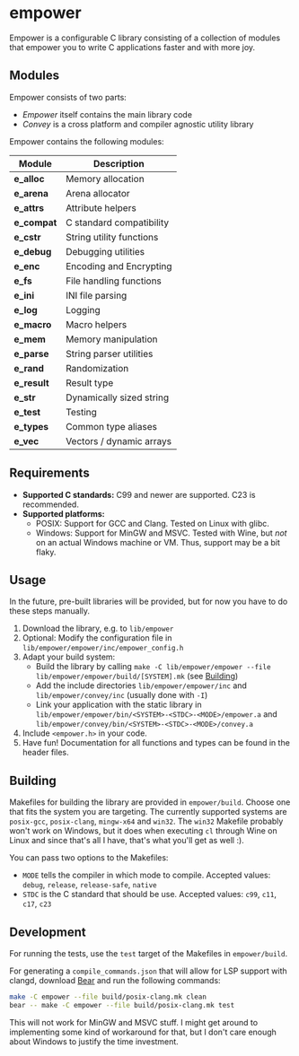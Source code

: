 # empower

Empower is a configurable C library consisting of a collection of modules that empower you to write
C applications faster and with more joy.

## Modules

Empower consists of two parts:
- _Empower_ itself contains the main library code
- _Convey_ is a cross platform and compiler agnostic utility library

Empower contains the following modules:

| Module         | Description              |
| -------------- | ------------------------ |
| **e_alloc**    | Memory allocation        |
| **e_arena**    | Arena allocator          |
| **e_attrs**    | Attribute helpers        |
| **e_compat**   | C standard compatibility |
| **e_cstr**     | String utility functions |
| **e_debug**    | Debugging utilities      |
| **e_enc**      | Encoding and Encrypting  |
| **e_fs**       | File handling functions  |
| **e_ini**      | INI file parsing         |
| **e_log**      | Logging                  |
| **e_macro**    | Macro helpers            |
| **e_mem**      | Memory manipulation      |
| **e_parse**    | String parser utilities  |
| **e_rand**     | Randomization            |
| **e_result**   | Result type              |
| **e_str**      | Dynamically sized string |
| **e_test**     | Testing                  |
| **e_types**    | Common type aliases      |
| **e_vec**      | Vectors / dynamic arrays |

## Requirements

- **Supported C standards:** C99 and newer are supported. C23 is recommended.
- **Supported platforms:**
  - POSIX: Support for GCC and Clang. Tested on Linux with glibc.
  - Windows: Support for MinGW and MSVC. Tested with Wine, but _not_ on an actual Windows machine or
    VM. Thus, support may be a bit flaky.

## Usage

In the future, pre-built libraries will be provided, but for now you have to do these steps
manually.

1. Download the library, e.g. to `lib/empower`
2. Optional: Modify the configuration file in `lib/empower/empower/inc/empower_config.h`
3. Adapt your build system:
   - Build the library by calling `make -C lib/empower/empower --file lib/empower/empower/build/[SYSTEM].mk` (see [Building](#Building))
   - Add the include directories `lib/empower/empower/inc` and `lib/empower/convey/inc` (usually done with `-I`)
   - Link your application with the static library in `lib/empower/empower/bin/<SYSTEM>-<STDC>-<MODE>/empower.a` and `lib/empower/convey/bin/<SYSTEM>-<STDC>-<MODE>/convey.a`
4. Include `<empower.h>` in your code.
5. Have fun! Documentation for all functions and types can be found in the header files.

## Building

Makefiles for building the library are provided in `empower/build`. Choose one that fits the system
you are targeting. The currently supported systems are `posix-gcc`, `posix-clang`, `mingw-x64` and
`win32`. The `win32` Makefile probably won't work on Windows, but it does when executing `cl`
through Wine on Linux and since that's all I have, that's what you'll get as well :).

You can pass two options to the Makefiles:
- `MODE` tells the compiler in which mode to compile. Accepted values: `debug`, `release`, `release-safe`, `native`
- `STDC` is the C standard that should be use. Accepted values: `c99`, `c11`, `c17`, `c23`

## Development

For running the tests, use the `test` target of the Makefiles in `empower/build`.

For generating a `compile_commands.json` that will allow for LSP support with clangd, download
[Bear](https://github.com/rizsotto/Bear) and run the following commands:

```sh
make -C empower --file build/posix-clang.mk clean
bear -- make -C empower --file build/posix-clang.mk test
```

This will not work for MinGW and MSVC stuff. I might get around to implementing some kind of
workaround for that, but I don't care enough about Windows to justify the time investment.
